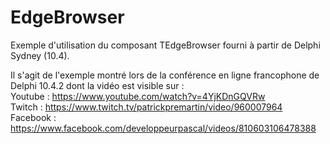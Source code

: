 # EdgeBrowser

 Exemple d'utilisation du composant TEdgeBrowser fourni à partir de Delphi Sydney (10.4).
 
 Il s'agit de l'exemple montré lors de la conférence en ligne francophone de Delphi 10.4.2 dont la vidéo est visible sur : <br>
 Youtube : https://www.youtube.com/watch?v=4YjKDnGQVRw <br>
 Twitch : https://www.twitch.tv/patrickpremartin/video/960007964 <br>
 Facebook : https://www.facebook.com/developpeurpascal/videos/810603106478388
